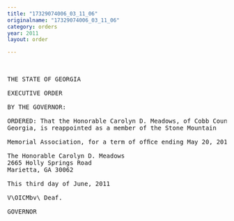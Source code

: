 ```yaml
---
title: "17329074006_03_11_06"
originalname: "17329074006_03_11_06"
category: orders
year: 2011
layout: order

---
```

<pre>
 

THE STATE OF GEORGIA

EXECUTIVE ORDER

BY THE GOVERNOR:

ORDERED: That the Honorable Carolyn D. Meadows, of Cobb County,
Georgia, is reappointed as a member of the Stone Mountain

Memorial Association, for a term of ofﬁce ending May 20, 2015.

The Honorable Carolyn D. Meadows
2665 Holly Springs Road
Marietta, GA 30062

This third day of June, 2011

V\OICMbv\ Deaf.

GOVERNOR

</pre>
